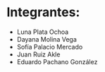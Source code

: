 # Integrantes:

- Luna Plata Ochoa 
- Dayana Molina Vega
- Sofía Palacio Mercado
- Juan Ruiz Akle
- Eduardo Pachano González
